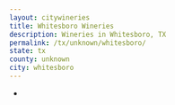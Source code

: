 ```yaml
---
layout: citywineries
title: Whitesboro Wineries
description: Wineries in Whitesboro, TX
permalink: /tx/unknown/whitesboro/
state: tx
county: unknown
city: whitesboro
---
```

-
